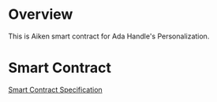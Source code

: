# Overview

This is Aiken smart contract for Ada Handle's Personalization.

# Smart Contract

[Smart Contract Specification](https://github.com/golddydev/aiken-handles-personalization/blob/main/smart-contract/smart-contract-spec.md)
